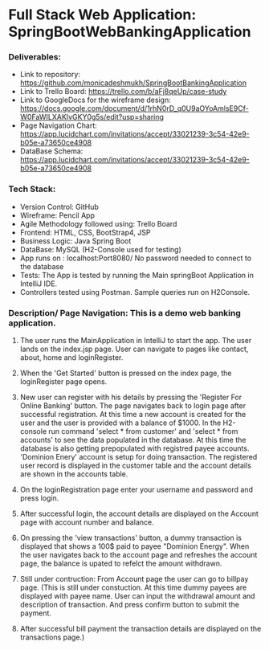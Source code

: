 # Full Stack Web Application:	SpringBootWebBankingApplication

### Deliverables:

* Link to repository: https://github.com/monicadeshmukh/SpringBootBankingApplication
* Link to Trello Board: https://trello.com/b/aFj8qeUp/case-study
* Link to GoogleDocs for the wireframe design: https://docs.google.com/document/d/1rhN0rD_q0U9aOYoAmlsE9Cf-W0FaWILXAKIvGKY0g5s/edit?usp=sharing
* Page Navigation Chart: https://app.lucidchart.com/invitations/accept/33021239-3c54-42e9-b05e-a73650ce4908
* DataBase Schema: https://app.lucidchart.com/invitations/accept/33021239-3c54-42e9-b05e-a73650ce4908

### Tech Stack: 

* Version Control: GitHub
* Wireframe: Pencil App
* Agile Methodology followed using: Trello Board
* Frontend: HTML, CSS, BootStrap4, JSP
* Business Logic: Java Spring Boot
* DataBase: MySQL (H2-Console used for testing) 
* App runs on : localhost:Port8080/ No password needed to connect to the database
* Tests: The App is tested by running the Main springBoot Application in IntelliJ IDE.
* Controllers tested using Postman. Sample queries run on H2Console.

### Description/ Page Navigation: This is a demo web banking application.

1. The user runs the MainApplication in IntelliJ to start the app. The user lands on the index.jsp page. User can navigate to pages like contact, about, home and loginRegister. 

2. When the 'Get Started' button is pressed on the index page, the loginRegister page opens.

3. New user can register with his details by pressing the 'Register For Online Banking' button. The page navigates back to login page after successful registration. At this time a new account is created for the user and 
the user is provided with a balance of $1000. In the H2-console run command 'select * from customer' and 'select * from accounts' to see the data populated in the database. 
At this time the database is also getting prepopulated with registred payee accounts. 'Dominion Enery' account is setup for doing transaction.
The registered user record is displayed in the customer table and the account details are shown in the accounts table.

4. On the loginRegistration page enter your username and password and press login. 

5. After successful login, the account details are displayed on the Account page with account number and balance.

6. On pressing the 'view transactions' button, a dummy transaction is displayed that shows a 100$ paid to payee "Dominion Energy". 
When the user navigates back to the account page and refreshes the account page, the balance is upated to refelct the amount withdrawn.

7. Still under contruction:  From Account page the user can go to billpay page. (This is still under constuction. At this time dummy payees are displayed with payee name. User can input the withdrawal amount and description of transaction. And press confirm button to submit the payment.
8. After successful bill payment the transaction details are displayed on the transactions page.)
